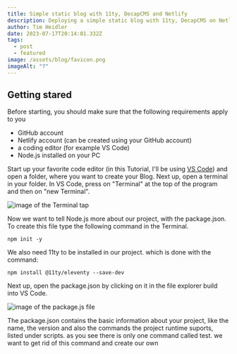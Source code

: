 ```yaml
---
title: Simple static blog with 11ty, DecapCMS and Netlify
description: Deploying a simple static blog with 11ty, DecapCMS on Netlify for free
author: Tim Heidler
date: 2023-07-17T20:14:01.332Z
tags:
  - post
  - featured
image: /assets/blog/favicon.png
imageAlt: "?"
---
```

## Getting stared

Before starting, you should make sure that the following requirements apply to you

* GitHub account
* Netlify account (can be created using your GitHub account)
* a coding editor (for example VS Code)
* Node.js installed on your PC

Start up your favorite code editor (in this Tutorial, I'll be using [VS Code](https://code.visualstudio.com/)) and open a folder, where you want to create your Blog. Next up, open a terminal in your folder. In VS Code, press on "Terminal" at the top of the program and then on "new Terminal".

![image of the Terminal tap](/assets/blog/simple_static_blog_img2.png)

Now we want to tell Node.js more about our project, with the package.json. To create this file type the following command in the Terminal.

```shell
npm init -y
```

We also need 11ty to be installed in our project. which is done with the command:

```shell
npm install @11ty/eleventy --save-dev
```

Next up, open the package.json by clicking on it in the file explorer build into VS Code.

![image of the package.js file](/assets/blog/simple_static_blog_img3.png)

 The package.json contains the basic information about your project, like the name, the version and also the commands the project runtime suports, listed under scripts. as you see there is only one command called test. we want to get rid of this command and create our own